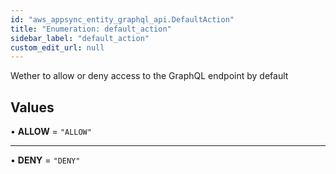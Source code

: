 ```yaml
---
id: "aws_appsync_entity_graphql_api.DefaultAction"
title: "Enumeration: default_action"
sidebar_label: "default_action"
custom_edit_url: null
---
```


Wether to allow or deny access to the GraphQL endpoint by default

## Values

• **ALLOW** = ``"ALLOW"``

___

• **DENY** = ``"DENY"``
